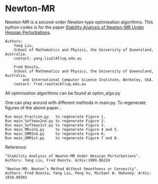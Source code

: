 # Newton-MR
Newton-MR is a second-order Newton-type optimisation algorithms. This python codes is for the paper [Stability Analysis of Newton-MR Under Hessian Perturbations](https://arxiv.org/abs/1909.06224).

    Authors: 
        Yang Liu, 
        School of Mathematics and Physics, the University of Queensland, Australia.
        contact: yang.liu2(AT)uq.edu.au
        
        Fred Roosta,  
        School of Mathematics and Physics, the University of Queensland, Australia, 
            and International Computer Science Institute, Berkeley, USA.
        contact: fred.roosta(AT)uq.edu.au

All optimisation algorithms can be found at optim_algo.py

One can play around with different methods in main.py. 
To regenerate figures of the above paper...

    Run main_Fraction.py   to regenerate Figure 1.
    Run main_Softmax2nd.py to regenerate Figure 2.
    Run main_Softmax1st.py to regenerate Figure 3.
    Run main_MRvsCG.py     to regenerate Figure 4 and 5.
    Run main_GMM2nd.py     to regenerate Figure 6.
    Run main_GMM1st.py     to regenerate Figure 7 and 8.

Reference:

    "Stability Analysis of Newton-MR Under Hessian Perturbations".
    Authors: Yang Liu, Fred Roosta. ArXiv:1909.06224

    "Newton-MR: Newton’s Method Without Smoothness or Convexity".
    Authors: Fred Roosta, Yang Liu, Peng Xu, Michael W. Mahoney. ArXiv: 1810.00303
